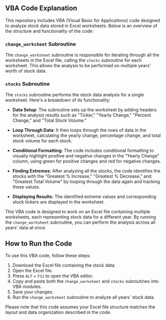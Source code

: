 ## VBA Code Explanation

This repository includes VBA (Visual Basic for Applications) code designed to analyze stock data stored in Excel worksheets. Below is an overview of the structure and functionality of the code:

### `change_worksheet` Subroutine

The `change_worksheet` subroutine is responsible for iterating through all the worksheets in the Excel file, calling the `stocks` subroutine for each worksheet. This allows the analysis to be performed on multiple years' worth of stock data.

### `stocks` Subroutine

The `stocks` subroutine performs the stock data analysis for a single worksheet. Here's a breakdown of its functionality:

- **Data Setup**: The subroutine sets up the worksheet by adding headers for the analysis results such as "Ticker," "Yearly Change," "Percent Change," and "Total Stock Volume."

- **Loop Through Data**: It then loops through the rows of data in the worksheet, calculating the yearly change, percentage change, and total stock volume for each stock.

- **Conditional Formatting**: The code includes conditional formatting to visually highlight positive and negative changes in the "Yearly Change" column, using green for positive changes and red for negative changes.

- **Finding Extremes**: After analyzing all the stocks, the code identifies the stocks with the "Greatest % Increase," "Greatest % Decrease," and "Greatest Total Volume" by looping through the data again and tracking these values.

- **Displaying Results**: The identified extreme values and corresponding stock tickers are displayed in the worksheet.

This VBA code is designed to work on an Excel file containing multiple worksheets, each representing stock data for a different year. By running the `change_worksheet` subroutine, you can perform the analysis across all years' data at once.

## How to Run the Code

To use this VBA code, follow these steps:

1. Download the Excel file containing the stock data.
2. Open the Excel file.
3. Press `ALT` + `F11` to open the VBA editor.
4. Copy and paste both the `change_worksheet` and `stocks` subroutines into VBA modules.
5. Save your changes.
6. Run the `change_worksheet` subroutine to analyze all years' stock data.

Please note that this code assumes your Excel file structure matches the layout and data organization described in the code.
